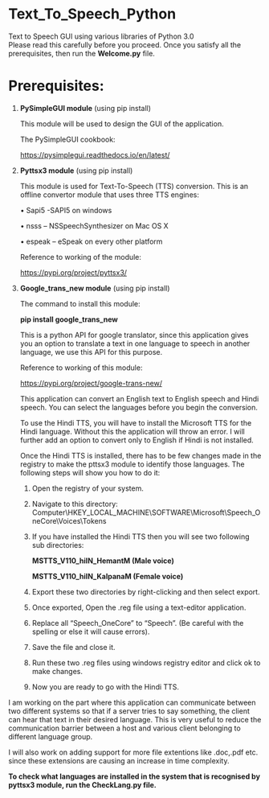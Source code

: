 # Text_To_Speech_Python
Text to Speech GUI using various libraries of Python 3.0 <br>
Please read this carefully before you proceed. Once you satisfy all the prerequisites, then run the **Welcome.py** file.


# Prerequisites:

1.	**PySimpleGUI module** (using pip install)

    This module will be used to design the GUI of the application.
    
    The PySimpleGUI cookbook:
    
    https://pysimplegui.readthedocs.io/en/latest/
    
2.	**Pyttsx3 module** (using pip install)

    This module is used for Text-To-Speech (TTS) conversion. This is an offline convertor module that uses three TTS engines:
    
    •	Sapi5 -SAPI5 on windows
    
    •	nsss – NSSpeechSynthesizer on Mac OS X
    
    •	espeak – eSpeak on every other platform
    
    Reference to working of the module:
    
    https://pypi.org/project/pyttsx3/
    
3.	**Google_trans_new module** (using pip install)
    
    The command to install this module:
        
    **pip install google_trans_new**
    
    This is a python API for google translator, since this application gives you an option to translate a text in one language to speech in another language, we use this API for     this purpose.
    
    Reference to working of this module:
    
    https://pypi.org/project/google-trans-new/
    
    This application can convert an English text to English speech and Hindi speech. You can select the languages before you begin the conversion.
    
    To use the Hindi TTS, you will have to install the Microsoft TTS for the Hindi language. Without this the application will throw an error. I will further add an option to       convert only to English if Hindi is not installed.
    
    Once the Hindi TTS is installed, there has to be few changes made in the registry to make the pttsx3 module to identify those languages. The following steps will show you       how to do it:
    
    1.	Open the registry of your system.
    
    2.	Navigate to this directory: Computer\HKEY_LOCAL_MACHINE\SOFTWARE\Microsoft\Speech_OneCore\Voices\Tokens
    
    3.	If you have installed the Hindi TTS then you will see two following sub directories:
        
        **MSTTS_V110_hiIN_HemantM (Male voice)**
        
        **MSTTS_V110_hiIN_KalpanaM (Female voice)**
    
    4.	Export these two directories by right-clicking and then select export.
    
    5.	Once exported, Open the .reg file using a text-editor application.
    
    6.	Replace all “Speech_OneCore” to “Speech”. (Be careful with the spelling or else it will cause errors).
    
    7.	Save the file and close it.
    
    8.	Run these two .reg files using windows registry editor and click ok to make changes.
    
    9.	Now you are ready to go with the Hindi TTS.

I am working on the part where this application can communicate between two different systems so that if a server tries to say something, the client can hear that text in their desired language. This is very useful to reduce the communication barrier between a host and various client belonging to different language group.

I will also work on adding support for more file extentions like .doc,.pdf etc. since these extensions are causing an increase in time complexity.

**To check what languages are installed in the system that is recognised by pyttsx3 module, run the CheckLang.py file.**
